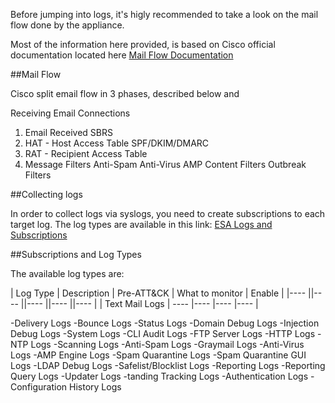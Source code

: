 Before jumping into logs, it's higly recommended to take a look on the mail flow done by the appliance.

Most of the information here provided, is based on Cisco official documentation located here [Mail Flow Documentation](https://www.cisco.com/c/en/us/td/docs/security/esa/esa11-1/user_guide/b_ESA_Admin_Guide_11_1/b_ESA_Admin_Guide_chapter_011.pdf)

##Mail Flow

Cisco split email flow in 3 phases, described below and 

Receiving Email Connections
1) Email Received 
SBRS
2) HAT - Host Access Table 
SPF/DKIM/DMARC
3) RAT - Recipient Access Table
4) Message Filters
Anti-Spam
Anti-Virus
AMP
Content Filters
Outbreak Filters

##Collecting logs

In order to collect logs via syslogs, you need to create subscriptions to each target log.
The log types are available in this link: [ESA Logs and Subscriptions](https://www.cisco.com/c/en/us/td/docs/security/esa/esa11-1/user_guide/b_ESA_Admin_Guide_11_1/b_ESA_Admin_Guide_11_1_chapter_0100111.pdf)


##Subscriptions and Log Types

The available log types are:

| Log Type  | Description | Pre-ATT&CK | What to monitor | Enable |
|---- ||---- ||---- ||---- ||---- |
| Text Mail Logs | ---- |---- |---- |---- |



-Delivery Logs
-Bounce Logs
-Status Logs
-Domain Debug Logs
-Injection Debug Logs
-System Logs
-CLI Audit Logs
-FTP Server Logs
-HTTP Logs
-NTP Logs
-Scanning Logs
-Anti-Spam Logs
-Graymail Logs
-Anti-Virus Logs
-AMP Engine Logs
-Spam Quarantine Logs
-Spam Quarantine GUI Logs
-LDAP Debug Logs
-Safelist/Blocklist Logs
-Reporting Logs
-Reporting Query Logs
-Updater Logs
-tanding Tracking Logs
-Authentication Logs
-Configuration History Logs
